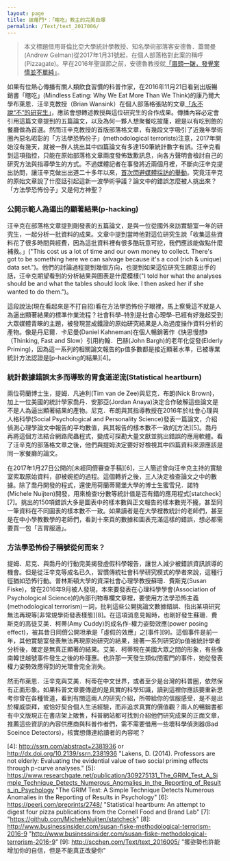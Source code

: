 ```yaml
---
layout: page
title: 披蕯門*：「瞎吃」教主的完美自爆
permalink: /Text/text_2017006/
---
```


> 本文標題借用哥倫比亞大學統計學教授、知名學術部落客安德魯．蓋爾曼(Andrew Gelman)從2017年1月31號起，在個人部落格對此案的稱呼(Pizzagate)。早在2016年聖誕節之前，安德魯教授就[「眉頭一皺，發覺案情並不單純」][1]。

如果有位熱心傳播有關人類飲食習慣的科普作家，在2016年11月21日看到出版暢銷書「瞎吃」(Mindless Eating: Why We Eat More Than We Think)的康乃爾大學布萊恩．汪辛克教授（Brian Wansink）在個人部落格張貼的文章[「永不說“不”的研究生」][2]，應該會想轉述教授與這位研究生的合作成果。傳播內容必定會引用這篇文章提到的五篇論文，以及為何一夥人想聚餐吃披蕯，總是以有吃到飽的餐廳做為首選。然而汪辛克教授的首版部落格文章，有幾段文字吸引了近幾年學術圈內惡名昭彰的「方法學恐怖份子」(methodological terrorists)注意，2017年開始沒有幾天，就被一群人挑出其中四篇論文有多達150筆統計數字有誤。汪辛克看到這項指控，只能在原始部落格文章兩度發佈致歉訊息，向各方聲明會檢討自己的研究方法與指導學生的方式。不過媒體記者在事發將近兩個月裡，不斷向汪辛克提出訪問，讓汪辛克做出出道二十多年以來，[首次閃避媒體採訪的舉動][3]。究竟汪辛克的原始文章說了什麼話引起這新一波學術爭議？論文中的錯誤怎麼被人挑出來？「方法學恐怖份子」又是何方神聖？


### 公開示範人為逼出的顯著結果(p-hacking)

汪辛克在部落格文章提到剛發表的五篇論文，是與一位從國外來訪實驗室一年的研究生，一起分析一批資料的成果。文章中提到當時他對這位研究生說「收集這些資料花了很多時間與經費，因為這批資料裡有很多酷玩意可挖，我們應該能做點什麼補救。」("This cost us a lot of time and our own money to collect.  There's got to be something here we can salvage because it's a cool (rich & unique) data set.")。他們的討論過程提到幾個方向，也提到如果這位研究生願意出手的話，汪辛克期望看到的分析結果與圖表是什麼模樣("I told her what the analyses should be and what the tables should look like.  I then asked her if she wanted to do them.")。

這段說法(現在看起來是不打自招)看在方法學恐怖份子眼裡，馬上察覺這不就是人為逼出顯著結果的標準作業流程？社會科學–特別是社會心理學–已經有好幾起受到大眾媒體青睞的主題，被發現當成鐵證的原始研究結果是人為過度操作資料分析的產物。像是丹尼爾．卡尼曼(Daniel Kahneman)在個人暢銷著作《快思慢想》（Thinking, Fast and Slow）引用約翰．巴赫(John Bargh)的老年化促發(Elderly Priming)，因為這一系列的相關論文報告的p值多數都是接近顯著水準，已被專業統計方法認證是[p-hacking的結果][4]。

### 統計數據錯誤太多而導致的胃食道逆流(Statistical heartburn)

兩位荷蘭博士生，提姆．凡迪利(Tim van de Zee)與尼克．布朗(Nick Brown)，加上一位美國的統計學家喬丹．安那亞(Jordan Anaya)決定合作破解這些論文是不是人為逼出顯著結果的產物。尼克．布朗與其指導教授在2016年於社會心理與人格科學(Social Psychological and Personality Science)發表一篇論文，介紹偵測心理學論文中報告的平均數值，與其報告的樣本數不一致的[方法][5]。喬丹再將這個方法結合網路爬蟲程式，變成可探勘大量文獻並挑出錯誤的應用軟體。看了汪辛克的部落格文章之後，他們與提姆決定要好好檢視其中四篇資料來源應該是同一家餐廳的論文。

在2017年1月27日公開的[未經同儕審查手稿][6]，三人簡述曾向汪辛克主持的實驗室索取原始資料，卻被婉拒的過程。這個轉折之後，三人決定檢查論文之中的數據。除了喬丹開發的程式，還使用荷蘭蒂爾堡大學的博士生蜜雪兒．諾特(Michele Nuijten)開發，用來檢查t分數等統計值是否有錯的應用程式[statcheck][7]。挑出的150項錯誤大多是圖表中的樣本數與正文報告的樣本數兜不攏，甚至同一筆資料在不同圖表的樣本數不一致。如果讀者是在大學裡教統計的老師們，甚至是在中小學教數學的老師們，看到十來頁的數據和圖表充滿這樣的錯誤，想必都需要買一包「吉胃服適」。

### 方法學恐怖份子稱號從何而來？
提姆、尼克、與喬丹的行動完美揭發虛假科學報告，讓世人減少被錯誤資訊誤導的機會。但是從汪辛克等成名已久，習慣傳統社會科學研究模式的學者來說，這種行徑猶如恐怖行動。普林斯頓大學的資深社會心理學教授蘇珊．費斯克(Susan Fiske)，曾在2016年9月被人發現，本來要發表在心理科學學會(Association of Psychological Science)的內部刊物專欄文章裡，要使用方法學恐怖主義(methodological terrorism)一詞，批判這些公開挑論文數據錯誤、指出某項研究無法再現等[非常規學術發表樣態][8]。在這項消息見報時，也剛好發生蘇珊．費斯克的高徒艾美．柯蒂(Amy Cuddy)的成名作-權力姿勢效應(power posing effect)，被其昔日同儕公開坦承是「虛假的效應」之[事件][9]。這個事件是前一年，其他實驗室發表無法再現原始研究的結果，接著一系列研究的p值被統計學者分析後，確定是無真正顯著的結果。艾美．柯蒂現在美國大眾之間的形象，有些像南韓世越號事件發生之後的朴瑾惠。也許那一天發生類似閏蜜門的事件，她從發表權力姿勢效應得到的光環會完全消失。

然而布萊恩．汪辛克與艾美．柯蒂在中文世界，或者至少是台灣的科普圈，依然保有正面形象。如果科普文章要傳遞的是真實的科學知識，讀到這裡你應該要重新思考你曾在各種管道，看到有關這兩人的研究介紹，所帶給你的信服感受，是不是出於權威崇拜，或恰好契合個人生活經驗，而非追求真實的價值觀？兩人的暢銷書都有中文版現正在書店架上販售，科普網站都可找到介紹他們研究成果的正面文章，推薦這些資訊的內容供應商與科普作者們，需不需要借用一些壞科學偵測器(Bad Sceince Detectors)，核實想傳達給讀者的內容呢？

[1]: http://andrewgelman.com/2016/12/15/hark-hark-p-value-heavens-gate-sings/ "Hark, hark! the p-value at heaven’s gate sings."
[2]: http://www.brianwansink.com/phd-advice/the-grad-student-who-never-said-no "The grad student who never say no."
[3]: http://www.chronicle.com/article/Spoiled-Science/239529 "Spoiled Science."
[4]: http://ssrn.com/abstract=2381936 or http://dx.doi.org/10.2139/ssrn.2381936 "Lakens, D. (2014). Professors are not elderly: Evaluating the evidential value of two social priming effects through p-curve analyses."
[5]: https://www.researchgate.net/publication/309275131_The_GRIM_Test_A_Simple_Technique_Detects_Numerous_Anomalies_in_the_Reporting_of_Results_in_Psychology "The GRIM Test: A Simple Technique Detects Numerous Anomalies in the Reporting of Results in Psychology" 
[6]: https://peerj.com/preprints/2748/ "Statistical heartburn: An attempt to digest four pizza publications from the Cornell Food and Brand Lab"
[7]: "https://github.com/MicheleNuijten/statcheck"
[8]: http://www.businessinsider.com/susan-fiske-methodological-terrorism-2016-9 "http://www.businessinsider.com/susan-fiske-methodological-terrorism-2016-9"
[9]: http://scchen.com/Text/text_2016005/ "擺姿勢也許能增加你的自信，但是不能真正改變你"
